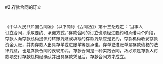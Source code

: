 #2.存款合同的订立
<p>&nbsp;</p>
    <p>《中华人民共和国合同法》（以下简称《合同法》）第十三条规定：“当事人<br />
      订立合同，采取要约、承诺方式。”存款合同的订立也须经过要约和承诺两个阶段，<br />
      存款人向存款机构提供的转账凭证或填写的存款凭条应是要约，存款机构收妥存款<br />
      资金入账，并向存款人出具存单或进账单等是承诺。存单或进账单是存款债权的法<br />
      律凭证，也是存款合同的表现形式。存款合同是一种实践合同，故必须是存款人将<br />
    款项交付存款机构经确认并出具存款凭证后，存款合同方才成立。</p>
